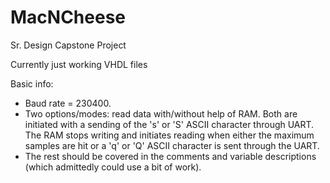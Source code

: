# MacNCheese
Sr. Design Capstone Project

Currently just working VHDL files

Basic info: 
- Baud rate = 230400.
- Two options/modes: read data with/without help of RAM. Both are initiated with a sending of the 's' or 'S' ASCII character through UART. The RAM stops writing and initiates reading when either the maximum samples are hit or a 'q' or 'Q' ASCII character is sent through the UART.
- The rest should be covered in the comments and variable descriptions (which admittedly could use a bit of work).
